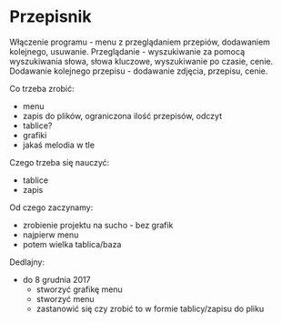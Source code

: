 # Przepisnik
Włączenie programu - menu z przeglądaniem przepiów, dodawaniem kolejnego, usuwanie.
Przeglądanie - wyszukiwanie za pomocą wyszukiwania słowa, słowa kluczowe, wyszukiwanie po czasie, cenie. 
Dodawanie kolejnego przepisu - dodawanie zdjęcia, przepisu, cenie.

Co trzeba zrobić:
- menu
- zapis do plików, ograniczona ilość przepisów, odczyt
- tablice? 
- grafiki
- jakaś melodia w tle

Czego trzeba się nauczyć:
- tablice
- zapis

Od czego zaczynamy:
- zrobienie projektu na sucho - bez grafik
- najpierw menu
- potem wielka tablica/baza

Dedlajny:
- do 8 grudnia 2017 
  - stworzyć grafikę menu
  - stworzyć menu
  - zastanowić się czy zrobić to w formie tablicy/zapisu do pliku
